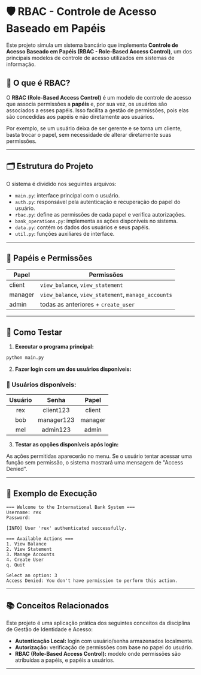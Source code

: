 # 🛡️ RBAC - Controle de Acesso Baseado em Papéis

Este projeto simula um sistema bancário que implementa **Controle de Acesso Baseado em Papéis (RBAC - Role-Based Access Control)**, um dos principais modelos de controle de acesso utilizados em sistemas de informação.

## 📘 O que é RBAC?

O **RBAC (Role-Based Access Control)** é um modelo de controle de acesso que associa permissões a **papéis** e, por sua vez, os usuários são associados a esses papéis. Isso facilita a gestão de permissões, pois elas são concedidas aos papéis e não diretamente aos usuários.

Por exemplo, se um usuário deixa de ser gerente e se torna um cliente, basta trocar o papel, sem necessidade de alterar diretamente suas permissões.

---

## 🗂️ Estrutura do Projeto

O sistema é dividido nos seguintes arquivos:

- `main.py`: interface principal com o usuário.
- `auth.py`: responsável pela autenticação e recuperação do papel do usuário.
- `rbac.py`: define as permissões de cada papel e verifica autorizações.
- `bank_operations.py`: implementa as ações disponíveis no sistema.
- `data.py`: contém os dados dos usuários e seus papéis.
- `util.py`: funções auxiliares de interface.

---

## 👥 Papéis e Permissões

| Papel   | Permissões                              |
|---------|------------------------------------------|
| client  | `view_balance`, `view_statement`         |
| manager | `view_balance`, `view_statement`, `manage_accounts` |
| admin   | todas as anteriores + `create_user`      |

---

## 🧪 Como Testar

1. **Executar o programa principal:**

```bash
python main.py
```

2. **Fazer login com um dos usuários disponíveis:**

 ### 👤 Usuários disponíveis:

| Usuário | Senha      | Papel   |
|:-------:|:----------:|:-------:|
| rex     | client123  | client  |
| bob     | manager123 | manager |
| mel     | admin123   | admin   |


3. **Testar as opções disponíveis após login:**

As ações permitidas aparecerão no menu. Se o usuário tentar acessar uma função sem permissão, o sistema mostrará uma mensagem de "Access Denied".

---

## 🔐 Exemplo de Execução

```
=== Welcome to the International Bank System ===
Username: rex
Password:

[INFO] User 'rex' authenticated successfully.

=== Available Actions ===
1. View Balance
2. View Statement
3. Manage Accounts
4. Create User
q. Quit

Select an option: 3
Access Denied: You don't have permission to perform this action.
```

---

## 📚 Conceitos Relacionados

Este projeto é uma aplicação prática dos seguintes conceitos da disciplina de Gestão de Identidade e Acesso:

- **Autenticação Local:** login com usuário/senha armazenados localmente.
- **Autorização:** verificação de permissões com base no papel do usuário.
- **RBAC (Role-Based Access Control):** modelo onde permissões são atribuídas a papéis, e papéis a usuários.

---